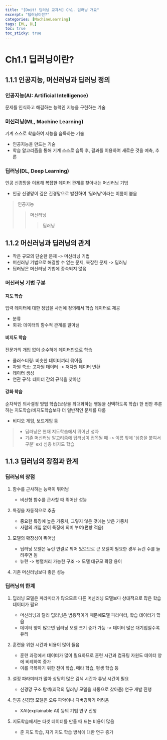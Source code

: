 ```yaml
---
title: "[Doit! 딥러닝 교과서] Ch1. 딥러닝 개요"
excerpt: "딥러닝이란?"
categories: [MachineLearning]
tags: [ML, DL]
toc: true
toc_sticky: true
---
```


# Ch1.1 딥러닝이란?

## 1.1.1 인공지능, 머신러닝과 딥러닝 정의
### 인공지능(AI: Artificial Intelligence)
문제를 인식하고 해결하는 능력인 지능을 구현하는 기술

### 머신러닝(ML, Machine Learning)
기계 스스로 학습하여 지능을 습득하는 기술
* 인공지능을 만드는 기술
* 학습 알고리즘을 통해 기계 스스로 습득 후, 결과를 이용하여 새로운 것을 예측, 추론

### 딥러닝(DL, Deep Learning)
인공 신경망을 이용해 복잡한 데이터 관계를 찾아내는 머신러닝 기법
* 인공 신경망이 깊은 긴경망으로 발전하여 '딥러닝'이라는 이름이 붙음

> 인공지능
> > 머신러닝
> > > 딥러닝

## 1.1.2 머신러닝과 딥러닝의 관계
* 작은 규모의 단순한 문제 -> 머신러닝 기법
* 머신러닝 기법으로 해결할 수 없는 문제, 복잡한 문제 -> 딥러닝
* 딥러닝은 머신러닝 기법에 종속되지 않음

### 머신러닝 기법 구분
#### 지도 학습
입력 데이터에 대한 정답을 사전에 정의해서 학습 데이터로 제공
* 분류
* 회귀: 데이터의 함수적 관계를 알아냄

#### 비지도 학습
전문가의 개입 없이 순수하게 데이터만으로 학습
* 클러스터링: 비슷한 데이터끼리 묶어줌
* 차원 축소: 고차원 데이터 -> 저차원 데이터 변환
* 데이터 생성
* 연관 규칙: 데이터 간의 규칙을 찾아냄

#### 강화 학습
순차적인 의사결정 방법 학습(보상을 최대화하는 행동을 선택하도록 학습)
한 번만 추론하는 지도학습/비지도학습보다  더 일반적인 문제를 다룸
* 비디오 게임, 보드게임 등

> * 딥러닝은 현재 지도학습에서 뛰어난 성과
> * 기존 머신러닝 알고리즘에 딥러닝이 접목될 때 -> 이름 앞에 '심층을 붙여서 구분'
> ex) 심층 비지도 학습


## 1.1.3 딥러닝의 장점과 한계

### 딥러닝의 장점
1. 함수를 근사하는 능력이 뛰어남
   * 비선형 함수를 근사할 때 뛰어난 성능

2. 특징을 자동적으로 추출
   * 중요한 특징에 높은 가중치, 그렇지 않은 것에는 낮은 가중치
   * 사람의 개입 없이 특징에 의미 부여(편향 적음)

3. 모델의 확장성이 뛰어남
   * 딥러닝 모델은 뉴런 연결로 되어 있으므로 큰 모델이 필요한 경우 뉴런 수를 늘려주면 됨 
   * 뉴련 -> 병렬처리 가능한 구조 -> 모델 대규모 확장 용이
   
4. 기존 머신러닝보다 좋은 성능

### 딥러닝의 한계
1. 딥러닝 모델은 파라미터가 많으므로 다른 머신러닝 모델보다 상대적으로 많은 학습데이터가 필요
   * 머신러닝과 달리 딥러닝은 범용적이기 때문에모델 파라미터, 학습 데이터가 많음
   * 데이터 양이 많으면 딥러닝 모델 크기 증가 가능 -> 데이터 많은 대기업일수록 유리

2. 훈련을 위한 시간과 비용이 많이 들음
   * 훈련 과정에서 데이터가 많이 필요하므로 훈련 시간과 컴퓨팅 자원도 데이터 양에 비례하여 증가
   * 이를 극복하기 위한 전이 학습, 메타 학습, 평생 학습 등

3. 설정 파라미터가 많아 상당히 많은 검색 시간과 튜닝 시간이 필요
   * 신경망 구조 탐색(최적의 딥러닝 모델을 자동으로 찾아줌) 연구 개발 진행

4. 인공 신경망 모델은 오류 파악이나 디버깅하기 어려움
   * XAI(explainable AI) 등의 기법 연구 진행

5. 지도학습에서는 타겟 데이터를 만들 때 드는 비용이 많음
   * 준 지도 학습, 자기 지도 학습 방식에 대한 연구 증가